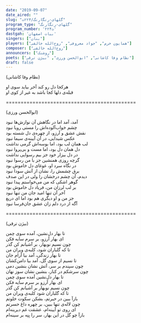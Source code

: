 ```yaml
---
date: "2019-09-07"
date_aired: ""
slug: "گلهای-رنگارنگ/۲۲۴ث"
program_type: "گلهای-رنگارنگ"
program_number: '۲۲۴ث'
dastgah: 'بیات اصفهان'
singers: ["بنان"]
players: ["همایون خرم", "جواد معروفی", "روح‌الله خالقی"]
composer: ["روح‌الله خالقی"]
announcers: ["روشنک"]
poets: ["نظام وفا کاشانی", "ابوالحسن ورزی", "بیژن ترقی"]
draft: false
---
```


(نظام وفا کاشانی)  

هرکجا دل رو کند آخر بیاید سوی او  
قبله‌ی دلها کجا باشد به غیر از کوی او  

============================================  

(ابوالحسن ورزی)  

آمد، آمد اما در نگاهش آن نوازش‌ها نبود  
چشم خواب‌آلوده‌اش را مستی رویا نبود  
نقش عشق و آرزو، از چهره‌ی دل شسته بود  
عکس شیدایی، در آن آیینه‌ی سیما نبود  
لب همان لب بود، اما بوسه‌اش گرمی نداشت  
دل همان دل بود، اما مست و بی‌پروا نبود  
در دل بیزار خود جز بیم رسوایی نداشت  
گرچه روزی همنشین جز با من رسوا نبود  
در نگاه سرد او، غوغای دل خاموش بود  
برق چشمش را، نشان از آتش سودا نبود  
دیدم، آن چشم درخشان را ولی در این صدف  
گوهر اشکی که من می‌خواستم پیدا نبود  
بر لب لرزان من، فریاد دل خاموش بود  
آخر آن تنها امید جان من تنها نبود  
جز من و او دیگری هم بود اما ای دریغ  
آگه از درد دلم زان عشق جان‌فرسا نبود  

============================================  

(بیژن ترقی)  

تا بهار دل‌نشین، آمده سوی چمن  
ای بهار آرزو، بر سرم سایه فکن  
چون نسیم نو‌بهار، بر آشیانم کن گذر  
تا که گلباران شود، کلبه‌ی ویران من  
تا بهار زندگی، آمد بیا آرام جان  
تا نسیم از سوی گل، آمد بیا دامن‌کشان  
چون سپندم بر سر، آتش‌ نشان بنشین دمی  
چون سرشکم در کنار، بنشین نشان سوز نهان  
تا بهار دل‌نشین آمده سوی چمن  
ای بهار آرزو بر سرم سایه فکن  
چون نسیم نوبهار بر آشیانم کن گذر  
تا که گلباران شود کلبه‌ی ویران من  
بازآ ببین در حیرتم، بشکن سکوت خلوتم  
چون لاله‌ی تنها ببین، بر چهره داغ حسرتم  
ای روی تو آیینه‌ام، عشقت غم دیرینه‌ام  
بازآ چو گل در این بهار، سر را بِنِه بر سینه‌ام  
